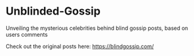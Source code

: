 # Unblinded-Gossip
Unveiling the mysterious celebrities behind blind gossip posts, based on users comments

Check out the original posts here:
https://blindgossip.com/

